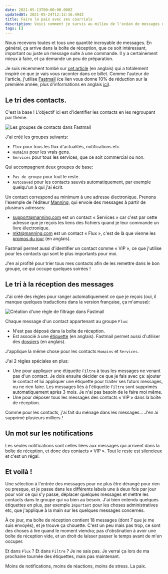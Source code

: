 ```yaml
---
date: 2021-05-13T00:00:00.000Z
updatedAt: 2021-05-24T12:12:16.494Z
title: Faire la paix avec ses courriels
description: Voici comment je survis au milieu de l'océan de messages que je reçois.
tags: []
---
```


Nous recevons toutes et tous une quantité incroyable de messages. En général, ça arrive dans la boîte de réception, que ce soit intéressant, important ou juste un message suite à une commande. Il y a certainement mieux à faire, et ça demande un peu de préparation.

Je suis récemment tombé sur [cet article](https://piet.me/my-email-workflow-in-fastmail/) (en anglais) qui a totalement inspiré ce que je vais vous raconter dans ce billet. Comme l'auteur de l'article, j'utilise [Fastmail](https://ref.fm/u10904521) (ce lien vous donne 10% de réduction sur la première année, plus d'informations en anglais [ici](https://www.fastmail.help/hc/en-us/articles/1500000279701)).

## Le tri des contacts.

C'est la base ! L'objectif ici est d'identifier les contacts en les regroupant par thème.

![Les groupes de contacts dans Fastmail](/assets/contentful/7G2KEfIMDwZnP54SomHp9l/fca0e5dfd5b7b3b2f0e8978930f810c6/groupes.png)

J'ai créé les groupes suivants:

- `Flux` pour tous les flux d'actualités, notifications etc.
- `Humains` pour les vrais gens.
- `Services` pour tous les services, que ce soit commercial ou non.

Qui accompagnent deux groupes de base:

- `Pas de groupe` pour tout le reste.
- `Autosaved` pour les contacts sauvés automatiquement, par exemple quelqu'un à qui j'ai écrit.

Un contact correspond au minimum à une adresse électronique. Prenons l'exemple de l'éditeur [Manning](https://www.manning.com/), qui envoie des messages à partir de plusieurs adresses:

- support@manning.com est un contact « Services » car c'est par cette adresse que je reçois les liens des fichiers quand je leur commande un livre électronique.
- mkt@manning.com est un contact « Flux », c'est de là que vienne les [promos du jour](https://www.manning.com/dotd) (en anglais).

Fastmail permet aussi d'identifier un contact comme « VIP », ce que j'utilise pour les contacts qui sont le plus importants pour moi.

J'en ai profité pour trier tous mes contacts afin de les remettre dans le bon groupe, ce qui occupe quelques soirées !

## Le tri à la réception des messages

J'ai créé des règles pour ranger automatiquement ce que je reçois (oui, il manque quelques traductions dans la version française, ça m'amuse):

![Création d'une règle de filtrage dans Fastmail](/assets/contentful/4BcUR81B7QqyyCd9jIKyfN/5662a2ec778ebe7a1e30c6570f3da715/regle.png)

Chaque message d'un contact appartenant au groupe `Flux`:

- N'est pas déposé dans la boîte de réception.
- Est associé à une [étiquette](https://www.fastmail.help/hc/en-us/articles/1500000280301-Setting-up-and-using-folders) (en anglais). Fastmail permet aussi d'utiliser des [dossiers](https://www.fastmail.help/hc/en-us/articles/1500000280301-Setting-up-and-using-folders) (en anglais).

J'applique la même chose pour les contacts `Humains` et `Services`.

J'ai 2 règles spéciales en plus:

- Une pour appliquer une étiquette `Filtre` à tous les messages ne venant pas d'un contact. Je dois ensuite décider ce que je fais avec ça: ajouter le contact et lui appliquer une étiquette pour traiter ses futurs messages, ou ne rien faire. Les messages liés à l'étiquette `Filtre` sont supprimés automatiquement après 3 mois. Je n'ai pas besoin de le faire moi même.
- Une pour déposer tous les messages des contacts « VIP » dans la boîte de réception.

Comme pour les contacts, j'ai fait du ménage dans les messages... J'en ai supprimé plusieurs milliers !

## Un mot sur les notifications

Les seules notifications sont celles liées aux messages qui arrivent dans la boîte de réception, et donc des contacts « VIP ». Tout le reste est silencieux et c'est un régal.

## Et voilà !

Une sélection à l'entrée des messages pour ne plus être dérangé pour rien ou presque, et je passe dans les différents labels une à deux fois par jour pour voir ce qui s'y passe, déplacer quelques messages et mettre les contacts dans le groupe qui va bien au besoin. J'ai bien entendu quelques étiquettes en plus, par exemple `Important` pour les choses administratives etc, que j'applique à la main sur les quelques messages concernés.

À ce jour, ma boîte de réception contient 18 messages (dont 7 que je me suis envoyés), et je trouve ça chouette. C'est un peu mais pas trop, ce sont des choses à lire quand le moment viendra; pas d'obstination à avoir une boîte de réception vide, et un droit de laisser passer le temps avant de m'en occuper.

Et dans `Flux` ? Et dans `Filtre` ? Je ne sais pas. Je verrai ça lors de ma prochaine tournée des étiquettes, mais pas maintenant.

Moins de notifications, moins de réactions, moins de stress. La paix.
